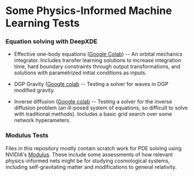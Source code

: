 # Some Physics-Informed Machine Learning Tests

### Equation solving with DeepXDE

 - Effective one-body equations ([Google Colab](https://colab.research.google.com/drive/1z7ljMLqoWYTORzLUbecFoK1gMNvNQ8Z8?usp=sharing)) -- An orbital mechanics integrator. Includes transfer learning solutions to increase integration time, hard boundary constraints through output transformations, and solutions with parametrized initial conditions as inputs.

 - DGP Gravity ([Google colab](https://colab.research.google.com/drive/1fDCsrSRxDRzX4EJf--pBkWkRP_tIOpaA?usp=sharing) -- Testing a solver for waves in DGP modified gravity.
 
 - Inverse diffusion ([Google colab](https://colab.research.google.com/drive/1WHNbn3X3lxdOWQnlBm4OAwxi8tedjQAu) -- Testing a solver for the inverse diffusion problem (an ill-posed system of equations, so difficult to solve with traditional methods). Includes a basic grid search over some network hyperameters.

### Modulus Tests

Files in this repository mostly contain scratch work for PDE solving using NVIDIA's [Modulus](https://developer.nvidia.com/modulus). These include some assessments of how relevant physics-informed nets might be for studying cosmological systems, including self-gravitating matter and modifications to general relativity.
